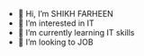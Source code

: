 - 👋 Hi, I’m SHIKH FARHEEN
- 👀 I’m interested in IT
- 🌱 I’m currently learning IT skills
- 💞️ I’m looking to JOB

<!---
farheenqsk/farheenqsk is a ✨ special ✨ repository because its `README.md` (this file) appears on your GitHub profile.
You can click the Preview link to take a look at your changes.
--->
